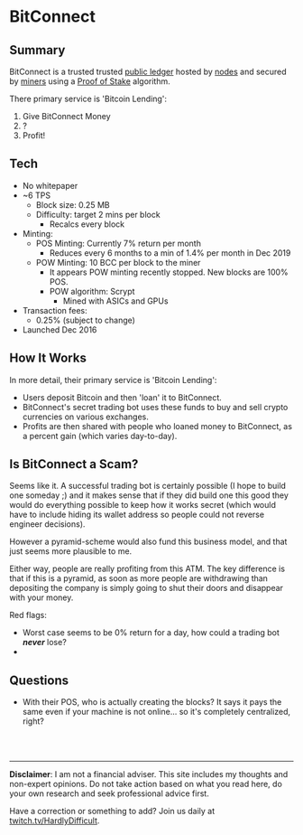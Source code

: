 # BitConnect


## Summary

BitConnect is a trusted trusted [public ledger](about/PublicLedger.md) hosted by [nodes](about/Nodes.md) and secured by [miners](about/Miners.md) using a [Proof of Stake](about/ProofOfStake.md) algorithm.

There primary service is 'Bitcoin Lending':

 1) Give BitConnect Money
 2) ?
 3) Profit!

## Tech

 - No whitepaper
 - ~6 TPS
   - Block size: 0.25 MB
   - Difficulty: target 2 mins per block
     - Recalcs every block
 - Minting:
   - POS Minting: Currently 7% return per month
      - Reduces every 6 months to a min of 1.4% per month in Dec 2019
   - POW Minting: 10 BCC per block to the miner
     - It appears POW minting recently stopped.  New blocks are 100% POS.
     - POW algorithm: Scrypt
        - Mined with ASICs and GPUs
 - Transaction fees:
   - 0.25% (subject to change)
 - Launched Dec 2016


## How It Works

In more detail, their primary service is 'Bitcoin Lending':

 - Users deposit Bitcoin and then 'loan' it to BitConnect.  
 - BitConnect's secret trading bot uses these funds to buy and sell crypto currencies on various exchanges. 
 - Profits are then shared with people who loaned money to BitConnect, as a percent gain (which varies day-to-day).

## Is BitConnect a Scam?

Seems like it.  A successful trading bot is certainly possible (I hope to build one someday ;) and it makes sense that if they did build one this good they would do everything possible to keep how it works secret (which would have to include hiding its wallet address so people could not reverse engineer decisions).  

However a pyramid-scheme would also fund this business model, and that just seems more plausible to me.  

Either way, people are really profiting from this ATM.  The key difference is that if this is a pyramid, as soon as more people are withdrawing than depositing the company is simply going to shut their doors and disappear with your money.

Red flags:

 - Worst case seems to be 0% return for a day, how could a trading bot ***never*** lose?
 - 



## Questions

 - With their POS, who is actually creating the blocks?  It says it pays the same even if your machine is not online... so it's completely centralized, right?


<br><br><hr>  **Disclaimer**: I am not a financial adviser.  This site includes my thoughts and non-expert opinions.  Do not take action based on what you read here, do your own research and seek professional advice first.

Have a correction or something to add?  Join us daily at [twitch.tv/HardlyDifficult](http://twitch.tv/HardlyDifficult).